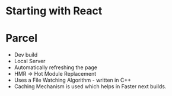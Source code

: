 # Starting with React

# Parcel
- Dev build
- Local Server
- Automatically refreshing the page
- HMR => Hot Module Replacement
- Uses a File Watching Algorithm - written in C++
- Caching Mechanism is used which helps in Faster next builds.